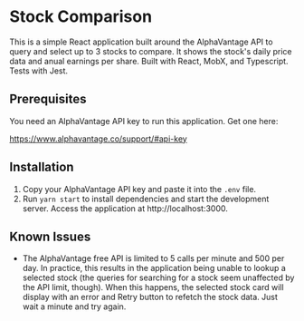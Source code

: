# Stock Comparison

This is a simple React application built around the AlphaVantage API to query and select up to 3 stocks to compare. It shows the stock's daily price data and anual earnings per share. Built with React, MobX, and Typescript. Tests with Jest.

## Prerequisites

You need an AlphaVantage API key to run this application. Get one here:

https://www.alphavantage.co/support/#api-key

## Installation

1. Copy your AlphaVantage API key and paste it into the `.env` file.
2. Run `yarn start` to install dependencies and start the development server. Access the application at http://localhost:3000.

## Known Issues

-   The AlphaVantage free API is limited to 5 calls per minute and 500 per day. In practice, this results in the application being unable to lookup a selected stock (the queries for searching for a stock seem unaffected by the API limit, though). When this happens, the selected stock card will display with an error and Retry button to refetch the stock data. Just wait a minute and try again.
